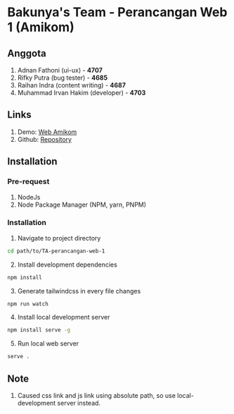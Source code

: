 # Bakunya's Team - Perancangan Web 1 (Amikom)

## Anggota

1. Adnan Fathoni (ui-ux) - **4707**
2. Rifky Putra (bug tester) - **4685**
3. Raihan Indra (content writing) - **4687**
4. Muhammad Irvan Hakim (developer) - **4703**

## Links

1. Demo: [Web Amikom](https://bakunya-ta.netlify.app/)
2. Github: [Repository](https://github.com/bakunya/TA-perancangan-web-1/tree/master)

## Installation

### Pre-request

1. NodeJs
2. Node Package Manager (NPM, yarn, PNPM)

### Installation

1. Navigate to project directory

```bash
cd path/to/TA-perancangan-web-1
```

2. Install development dependencies

```bash
npm install
```

3. Generate tailwindcss in every file changes

```bash
npm run watch
```

4. Install local development server

```bash
npm install serve -g
```

5. Run local web server

```bash
serve .
```

## Note

1. Caused css link and js link using absolute path, so use local-development server instead.
